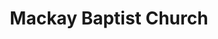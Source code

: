 ---
title: "Mackay Baptist Church"
denomination: "Baptist"
leader: "Ps Jock Whittaker"
address: ""
suburb: ""
address-hint: ""
mailing: ""
phone: ""
email: ""
website: ""
services:
  - "Sunday 9:00am"
office-hours:
  - "By appointment"
coordinates: 
  longitude: 149.18787380000003
  latitude: -21.1474571
---